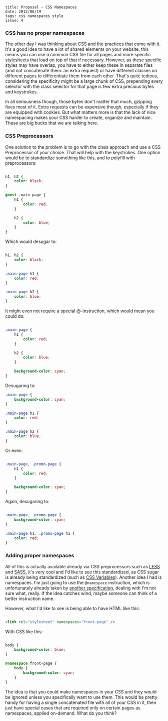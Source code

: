     title: Proposal - CSS Namespaces
    date: 2012/06/19
    tags: css namespaces style
    issue: 4

### CSS has no proper namespaces

The other day I was thinking about CSS and the practices that come with it. It's a good idea to have a lot of shared elements on your website; this means you can use a common CSS file for all pages and more specific stylesheets that load on top of that if necessary. However, as these specific styles may have overlap, you have to either keep these in separate files (and not concatenate them: an extra request) or have different classes on different pages to differentiate them from each other. That's quite tedious, considering the specificity might be a large chunk of CSS, prepending every selector with the class selector for that page is few extra precious bytes and keystrokes.

In all seriousness though, those bytes don't matter that much, gzipping fixes most of it. Extra requests can be expensive though, especially if they are equipped with cookies. But what matters more is that the lack of nice namespacing makes your CSS harder to create, organize and maintain. These are big bucks that we are talking here.

### CSS Preprocessors

One solution to the problem is to go with the class approach and use a CSS Preprocessor of your choice. That will help with the keystrokes. One option would be to standardize something like this, and to polyfill with preprocessors:

```css

h1, h2 {
	color: black;
}

@nest .main-page {
	h1 {
		color: red;
	}

	h2 {
		color: blue;
	}
}

```

Which would desugar to:

```css

h1, h2 {
	color: black;
}

.main-page h1 {
	color: red;
}

.main-page h2 {
	color: blue;
}

```

It might even not require a special @-instruction, which would mean you could do:

```css

.main-page {
	h1 {
		color: red;
	}

	h2 {
		color: blue;
	}

	background-color: cyan;
}

```

Desugaring to:

```css
.main-page {
	background-color: cyan;
}

.main-page h1 {
	color: red;
}

.main-page h2 {
	color: blue;
}
```

Or even:

```css

.main-page, .promo-page {
	h1 {
		color: red;
	}

	background-color: cyan;
}

```

Again, desugaring to:

```css

.main-page, .promo-page {
	background-color: cyan;
}

.main-page h1, .promo-page h1 {
	color: red;
}

```

### Adding proper namespaces

All of this is actually available already via CSS preprocessors such as [LESS](http://lesscss.org/) and [SASS](http://sass-lang.com/), it's very cool and I'd like to see this standardized, as CSS sugar is already being standardized (such as [CSS Variables](http://dev.w3.org/csswg/css-variables/)). Another idea I had is namespaces. I'm just going to use the ``` @namespace ``` instruction, which is unfortunately already taken by [another specification](http://www.w3.org/TR/css3-namespace/), dealing with I'm not sure what, really. If the idea catches wind, maybe someone can think of a better instruction name.

However, what I'd like to see is being able to have HTML like this:

```html

<link rel="stylesheet" namespaces="front-page" />

```

With CSS like this:

```css

body {
	background-color: blue;
}

@namespace front-page {
	body {
		background-color: cyan;
	}
}

```

The idea is that you could make namespaces in your CSS and they would be ignored unless you specifically want to use them. This would be pretty handy for having a single concatenated file with all of your CSS in it, then just have special cases that are required only on certain pages as namespaces, applied on-demand. What do you think?
